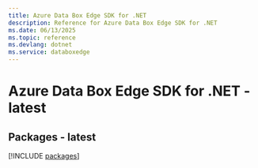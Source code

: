 ```yaml
---
title: Azure Data Box Edge SDK for .NET
description: Reference for Azure Data Box Edge SDK for .NET
ms.date: 06/13/2025
ms.topic: reference
ms.devlang: dotnet
ms.service: databoxedge
---
```

# Azure Data Box Edge SDK for .NET - latest
## Packages - latest
[!INCLUDE [packages](data-box-edge-index.md)]